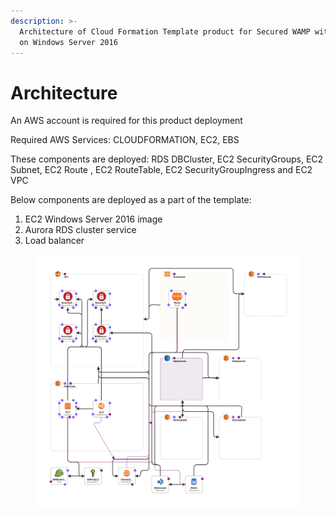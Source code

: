 ```yaml
---
description: >-
  Architecture of Cloud Formation Template product for Secured WAMP with Aurora
  on Windows Server 2016
---
```


# Architecture

An AWS account is required for this product deployment

Required AWS Services: CLOUDFORMATION, EC2, EBS

These components are deployed: RDS DBCluster, EC2 SecurityGroups, EC2 Subnet, EC2 Route , EC2 RouteTable, EC2 SecurityGroupIngress and EC2 VPC

Below components are deployed as a part of the template:

1. EC2 Windows Server 2016 image&#x20;
2. Aurora RDS cluster service
3. Load balancer

<figure><img src="../.gitbook/assets/template1-designer.png" alt=""><figcaption></figcaption></figure>





